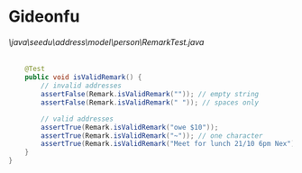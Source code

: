 # Gideonfu
###### \java\seedu\address\model\person\RemarkTest.java
``` java
    @Test
    public void isValidRemark() {
        // invalid addresses
        assertFalse(Remark.isValidRemark("")); // empty string
        assertFalse(Remark.isValidRemark(" ")); // spaces only

        // valid addresses
        assertTrue(Remark.isValidRemark("owe $10"));
        assertTrue(Remark.isValidRemark("~")); // one character
        assertTrue(Remark.isValidRemark("Meet for lunch 21/10 6pm Nex")); // long remark
    }
}
```
